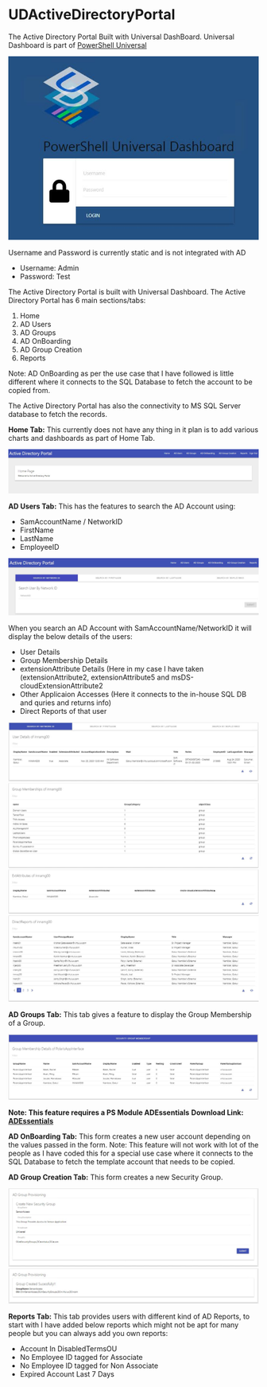 # UDActiveDirectoryPortal
The Active Directory Portal Built with Universal DashBoard. Universal Dashboard is part of [PowerShell Universal](https://ironmansoftware.com/powershell-universal/)

![Image of UD](https://github.com/jagannath79/UDActiveDirectoryPortal/blob/main/LoginPage.JPG)

Username and Password is currently static and is not integrated with AD

* Username: Admin
* Password: Test

The Active Directory Portal is built with Universal Dashboard. The Active Directory Portal has 6 main sections/tabs:

1. Home
2. AD Users
3. AD Groups
4. AD OnBoarding
5. AD Group Creation
6. Reports

Note: AD OnBoarding as per the use case that I have followed is little different where it connects to the SQL Database to fetch the account to be copied from.

The Active Directory Portal has also the connectivity to MS SQL Server database to fetch the records.

**Home Tab:** This currently does not have any thing in it plan is to add various charts and dashboards as part of Home Tab.

![Image of UDHome](https://github.com/jagannath79/UDActiveDirectoryPortal/blob/main/Home.jpg)

**AD Users Tab:** This has the features to search the AD Account using:
* SamAccountName / NetworkID
* FirstName
* LastName
* EmployeeID

![Image of UDADUsers](https://github.com/jagannath79/UDActiveDirectoryPortal/blob/main/ADUsers.JPG)

When you search an AD Account with SamAccountName/NetworkID it will display the below details of the users:

* User Details
* Group Membership Details
* extensionAttribute Details (Here in my case I have taken (extensionAttribute2, extensionAttribute5 and msDS-cloudExtensionAttribute2
* Other Applicaion Accesses (Here it connects to the in-house SQL DB and quries and returns info)
* Direct Reports of that user

![Image of UDADUsers1](https://github.com/jagannath79/UDActiveDirectoryPortal/blob/main/ADUsers1.JPG)
![Image of UDADUsers2](https://github.com/jagannath79/UDActiveDirectoryPortal/blob/main/ADUsers2.JPG)
![Image of UDADUsers3](https://github.com/jagannath79/UDActiveDirectoryPortal/blob/main/ADUsers3.JPG)
![Image of UDADUsers4](https://github.com/jagannath79/UDActiveDirectoryPortal/blob/main/ADUsers4.JPG)

**AD Groups Tab:** This tab gives a feature to display the Group Membership of a Group.

![Image of UDADGroups](https://github.com/jagannath79/UDActiveDirectoryPortal/blob/main/ADGroups.JPG)

**Note: This feature requires a PS Module ADEssentials**
**Download Link: [ADEssentials](https://www.powershellgallery.com/packages/ADEssentials/0.0.102)** 

**AD OnBoarding Tab:** This form creates a new user account depending on the values passed in the form. Note: This feature will not work with lot of the people as I have coded this for a special use case where it connects to the SQL Database to fetch the template account that needs to be copied.

**AD Group Creation Tab:** This form creates a new Security Group.

![Image of UDADGroupCreation1](https://github.com/jagannath79/UDActiveDirectoryPortal/blob/main/ADGroupCreation1.JPG)
![Image of UDADGroupCreation2](https://github.com/jagannath79/UDActiveDirectoryPortal/blob/main/ADGroupCreation2.JPG)

**Reports Tab:** This tab provides users with different kind of AD Reports, to start with I have added below reports which might not be apt for many people but you can always add you own reports:
* Account In DisabledTermsOU
* No Employee ID tagged for Associate
* No Employee ID tagged for Non Associate
* Expired Account Last 7 Days
